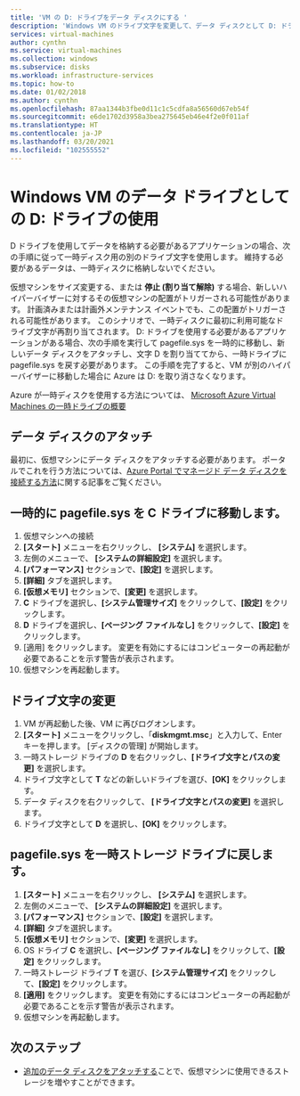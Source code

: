 ```yaml
---
title: 'VM の D: ドライブをデータ ディスクにする '
description: 'Windows VM のドライブ文字を変更して、データ ディスクとして D: ドライブを使用する方法について説明します。'
services: virtual-machines
author: cynthn
ms.service: virtual-machines
ms.collection: windows
ms.subservice: disks
ms.workload: infrastructure-services
ms.topic: how-to
ms.date: 01/02/2018
ms.author: cynthn
ms.openlocfilehash: 87aa1344b3fbe0d11c1c5cdfa8a56560d67eb54f
ms.sourcegitcommit: e6de1702d3958a3bea275645eb46e4f2e0f011af
ms.translationtype: HT
ms.contentlocale: ja-JP
ms.lasthandoff: 03/20/2021
ms.locfileid: "102555552"
---
```

# <a name="use-the-d-drive-as-a-data-drive-on-a-windows-vm"></a>Windows VM のデータ ドライブとしての D: ドライブの使用
D ドライブを使用してデータを格納する必要があるアプリケーションの場合、次の手順に従って一時ディスク用の別のドライブ文字を使用します。 維持する必要があるデータは、一時ディスクに格納しないでください。

仮想マシンをサイズ変更する、または **停止 (割り当て解除)** する場合、新しいハイパーバイザーに対するその仮想マシンの配置がトリガーされる可能性があります。 計画済みまたは計画外メンテナンス イベントでも、この配置がトリガーされる可能性があります。 このシナリオで、一時ディスクに最初に利用可能なドライブ文字が再割り当てされます。 D: ドライブを使用する必要があるアプリケーションがある場合、次の手順を実行して pagefile.sys を一時的に移動し、新しいデータ ディスクをアタッチし、文字 D を割り当ててから、一時ドライブに pagefile.sys を戻す必要があります。 この手順を完了すると、VM が別のハイパーバイザーに移動した場合に Azure は D: を取り消さなくなります。

Azure が一時ディスクを使用する方法については、 [Microsoft Azure Virtual Machines の一時ドライブの概要](/archive/blogs/mast/understanding-the-temporary-drive-on-windows-azure-virtual-machines)

## <a name="attach-the-data-disk"></a>データ ディスクのアタッチ
最初に、仮想マシンにデータ ディスクをアタッチする必要があります。 ポータルでこれを行う方法については、[Azure Portal でマネージド データ ディスクを接続する方法](attach-managed-disk-portal.md)に関する記事をご覧ください。

## <a name="temporarily-move-pagefilesys-to-c-drive"></a>一時的に pagefile.sys を C ドライブに移動します。
1. 仮想マシンへの接続 
2. **[スタート]** メニューを右クリックし、 **[システム]** を選択します。
3. 左側のメニューで、 **[システムの詳細設定]** を選択します。
4. **[パフォーマンス]** セクションで、**[設定]** を選択します。
5. **[詳細]** タブを選択します。
6. **[仮想メモリ]** セクションで、**[変更]** を選択します。
7. **C** ドライブを選択し、**[システム管理サイズ]** をクリックして、**[設定]** をクリックします。
8. **D** ドライブを選択し、**[ページング ファイルなし]** をクリックして、**[設定]** をクリックします。
9. [適用] をクリックします。 変更を有効にするにはコンピューターの再起動が必要であることを示す警告が表示されます。
10. 仮想マシンを再起動します。

## <a name="change-the-drive-letters"></a>ドライブ文字の変更
1. VM が再起動した後、VM に再びログオンします。
2. **[スタート]** メニューをクリックし、「**diskmgmt.msc**」と入力して、Enter キーを押します。 [ディスクの管理] が開始します。
3. 一時ストレージ ドライブの **D** を右クリックし、**[ドライブ文字とパスの変更]** を選択します。
4. ドライブ文字として **T** などの新しいドライブを選び、**[OK]** をクリックします。 
5. データ ディスクを右クリックして、 **[ドライブ文字とパスの変更]** を選択します。
6. ドライブ文字として **D** を選択し、**[OK]** をクリックします。 

## <a name="move-pagefilesys-back-to-the-temporary-storage-drive"></a>pagefile.sys を一時ストレージ ドライブに戻します。
1. **[スタート]** メニューを右クリックし、 **[システム]** を選択します。
2. 左側のメニューで、 **[システムの詳細設定]** を選択します。
3. **[パフォーマンス]** セクションで、**[設定]** を選択します。
4. **[詳細]** タブを選択します。
5. **[仮想メモリ]** セクションで、**[変更]** を選択します。
6. OS ドライブ **C** を選択し、**[ページング ファイルなし]** をクリックして、**[設定]** をクリックします。
7. 一時ストレージ ドライブ **T** を選び、**[システム管理サイズ]** をクリックして、**[設定]** をクリックします。
8. **[適用]** をクリックします。 変更を有効にするにはコンピューターの再起動が必要であることを示す警告が表示されます。
9. 仮想マシンを再起動します。

## <a name="next-steps"></a>次のステップ
* [追加のデータ ディスクをアタッチする](attach-managed-disk-portal.md)ことで、仮想マシンに使用できるストレージを増やすことができます。
